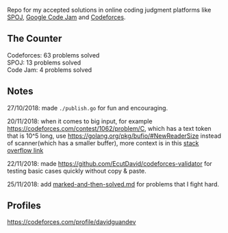 Repo for my accepted solutions in online coding judgment platforms like [SPOJ](https://www.spoj.com/), [Google Code Jam](https://codingcompetitions.withgoogle.com/) and [Codeforces](https://codeforces.com/).

## The Counter
Codeforces: 63 problems solved  
SPOJ: 13 problems solved  
Code Jam: 4 problems solved  

## Notes
27/10/2018: made `./publish.go` for fun and encouraging.

20/11/2018: when it comes to big input, for example https://codeforces.com/contest/1062/problem/C, which has a text token that is 10^5 long, use https://golang.org/pkg/bufio/#NewReaderSize instead of scanner(which has a smaller buffer), more context is in this [stack overflow link](https://stackoverflow.com/questions/21124327/how-to-read-a-text-file-line-by-line-in-go-when-some-lines-are-long-enough-to-ca)

22/11/2018: made https://github.com/EcutDavid/codeforces-validator for testing basic cases quickly without copy & paste.

25/11/2018: add [marked-and-then-solved.md](https://github.com/EcutDavid/oj-solutions-go/blob/master/marked-and-then-solved.md) for problems that I fight hard.

## Profiles
https://codeforces.com/profile/davidguandev
